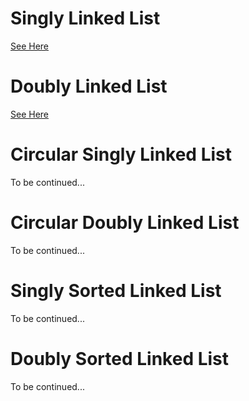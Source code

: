 # Singly Linked List

[See Here](https://github.com/321paranoiawhy/JavaScript-Code-Collection/tree/master/Data-Structure/List/singlyLinkedList.md)

# Doubly Linked List

[See Here](https://github.com/321paranoiawhy/JavaScript-Code-Collection/tree/master/Data-Structure/List/doublyLinkedList.md)

# Circular Singly Linked List

To be continued...

# Circular Doubly Linked List

To be continued...

# Singly Sorted Linked List

To be continued...

# Doubly Sorted Linked List

To be continued...